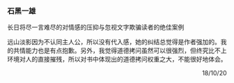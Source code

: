 ### 石黑一雄

长日将尽一言难尽的对情感的压抑与忽视文字欺骗读者的绝佳案例

远山淡影因为不认同主人公，所以没有代入感，她的纠结总觉得是作者强加的。我的共情能力也是有点抱歉。另外，我觉得道德拷问虽然可以很强烈，但终究比不上环境对人的直接摧残，所以对书中体现出的道德拷问权重之大，不能很好地体会。

<p align="right">18/10/20</p>